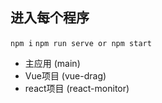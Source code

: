 ## 进入每个程序
`npm i`
`npm run serve or npm start`

- 主应用 (main)
- Vue项目 (vue-drag)
- react项目 (react-monitor)